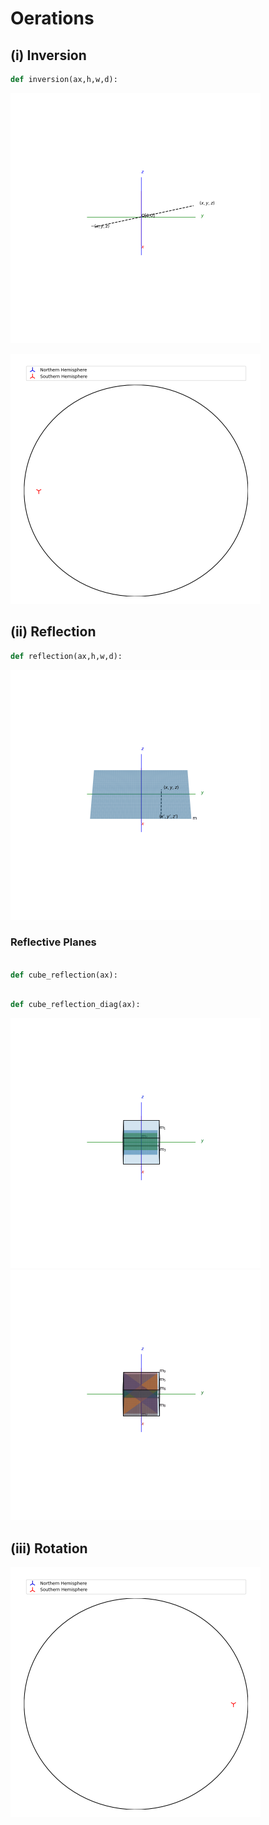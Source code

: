 # Oerations
## (i) Inversion
```py
def inversion(ax,h,w,d):
```

<p float="left">
  <img src="../Images/inversion.gif" width="400" />
</p>

<p float="left">
  <img src="../Images/stereographic_projection_inversion.gif" width="400" />
</p>

## (ii) Reflection

```py
def reflection(ax,h,w,d):
```

<p float="left">
  <img src="../Images/reflection.gif" width="400" />
</p>

### Reflective Planes
```py

def cube_reflection(ax):
```
```py

def cube_reflection_diag(ax):
```
<p float="left">
  <img src="../Images/cube_reflection.gif" width="400" />
  <img src="../Images/cube_reflection_diag.gif" width="400" />
</p>

## (iii) Rotation
<p float="left">
  <img src="../Images/stereographic_projection_rotation.gif" width="400" />
</p>
